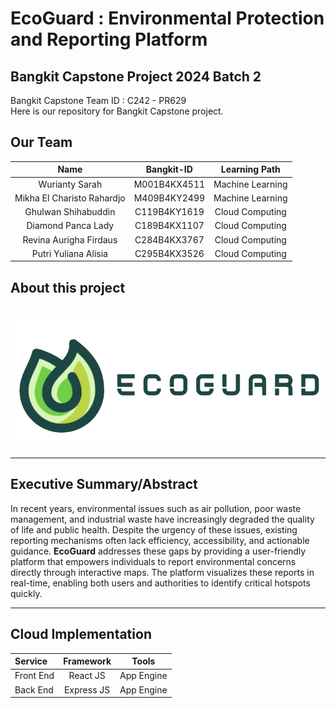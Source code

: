 # EcoGuard : Environmental Protection and Reporting Platform

## Bangkit Capstone Project 2024 Batch 2

Bangkit Capstone Team ID : C242 - PR629 <br>
Here is our repository for Bangkit Capstone project. 


## Our Team

|              Name              | Bangkit-ID   |   Learning Path    |                                                                    
| :----------------------------: | :--------:   | :----------------: | 
| Wurianty Sarah                 | M001B4KX4511 |  Machine Learning  |            
| Mikha El Charisto Rahardjo     | M409B4KY2499 |  Machine Learning  |              
| Ghulwan Shihabuddin            | C119B4KY1619 |  Cloud Computing   |            
| Diamond Panca Lady             | C189B4KX1107 |  Cloud Computing   |    
| Revina Aurigha Firdaus         | C284B4KX3767 |  Cloud Computing   | 
| Putri Yuliana Alisia           | C295B4KX3526 |  Cloud Computing   |  

## About this project
# ![EcoGuard Logo](./src/assets/logo.png)

---

## **Executive Summary/Abstract**
In recent years, environmental issues such as air pollution, poor waste management, and industrial waste have increasingly degraded the quality of life and public health. Despite the urgency of these issues, existing reporting mechanisms often lack efficiency, accessibility, and actionable guidance. **EcoGuard** addresses these gaps by providing a user-friendly platform that empowers individuals to report environmental concerns directly through interactive maps. The platform visualizes these reports in real-time, enabling both users and authorities to identify critical hotspots quickly.

---

## Cloud Implementation
|       Service      | Framework    |  Tools             |                                                                    
| :----------------- | :----------: | :----------------: | 
| Front End          | React JS     |  App Engine        | 
| Back End           | Express JS   |  App Engine        | 




